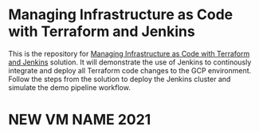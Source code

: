 # Managing Infrastructure as Code with Terraform and Jenkins

This is the repository for [Managing Infrastructure as Code with Terraform and Jenkins](https://cloud.google.com/solutions/managing-infrastructure-as-code-with-terraform-jenkins-and-gitops) solution. It will demonstrate the use of Jenkins to continously integrate and deploy all Terraform code changes to the GCP environment. Follow the steps from the solution to deploy the Jenkins cluster and simulate the demo pipeline workflow.


# NEW VM NAME 2021
